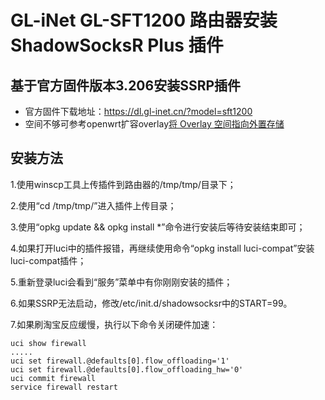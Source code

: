 # GL-iNet GL-SFT1200 路由器安装 ShadowSocksR Plus 插件

## 基于官方固件版本3.206安装SSRP插件

- 官方固件下载地址：https://dl.gl-inet.cn/?model=sft1200
- 空间不够可参考openwrt扩容overlay[将 Overlay 空间指向外置存储](https://blog.digicat-studio.com/Technology/openwrt_overlay.html)

## 安装方法
1.使用winscp工具上传插件到路由器的/tmp/tmp/目录下；

2.使用“cd /tmp/tmp/”进入插件上传目录；

3.使用“opkg update && opkg install *”命令进行安装后等待安装结束即可；

4.如果打开luci中的插件报错，再继续使用命令“opkg install luci-compat”安装luci-compat插件；

5.重新登录luci会看到“服务”菜单中有你刚刚安装的插件；

6.如果SSRP无法启动，修改/etc/init.d/shadowsocksr中的START=99。

7.如果刷淘宝反应缓慢，执行以下命令关闭硬件加速：

    uci show firewall
    .....
    uci set firewall.@defaults[0].flow_offloading='1'
    uci set firewall.@defaults[0].flow_offloading_hw='0'
    uci commit firewall
    service firewall restart

